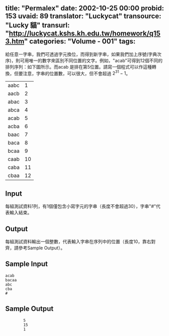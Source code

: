 title: "Permalex"
date: 2002-10-25 00:00
probid: 153
uvaid: 89
translator: "Luckycat"
transource: "Lucky 貓"
transurl: "http://luckycat.kshs.kh.edu.tw/homework/q153.htm"
categories: "Volume - 001"
tags:
---

給任意一字串，我們可透過字元換位，而得到新字串，如果我們加上序號(字典次序)，則可用唯一的數字來區別不同位置的文字。例如，"acab"可得到12個不同的排列序列：如下圖所示。而acab 是排在第5位置。請寫一個程式可以作這種轉換，但要注意，字串的位置數，可以很大，但不會超過 $2^{31}-1$。

|     |    |
|-----|----|
|aabc |	1  |
|aacb |	2  |
|abac |	3  |
|abca |	4  |
|acab |	5  |
|acba |	6  |
|baac |	7  |
|baca |	8  |
|bcaa |	9  |
|caab |	10 |
|caba |	11 |
|cbaa |	12 |

<!-- more -->

## Input ##

每組測試資料1列，有1個僅包含小寫字元的字串（長度不會超過30），字串"#"代表輸入結束。

## Output ##

每組測試資料輸出一個整數，代表輸入字串在序列中的位置（長度10，靠右對齊，請參考Sample Output）。

## Sample Input ##

	acab
	bacaa
	abc
	cba
	#

## Sample Output ##

         	5
        	15
         	1